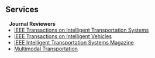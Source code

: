 ## Services

<h4 style="margin:0 10px 0;">Journal Reviewers</h4>

<ul style="margin:0 0 20px;">
  <li><a href="https://www.computer.org/csdl/journal/tp"><autocolor>IEEE Transactions on Intelligent Transportation Systems</autocolor></a></li>
  <li><a href="https://www.springer.com/journal/11263"><autocolor>IEEE Transactions on Intelligent Vehicles</autocolor></a></li>
  <li><a href="https://www.springer.com/journal/11263"><autocolor>IEEE Intelligent Transportation Systems Magazine</autocolor></a></li>
  <li><a href="https://www.springer.com/journal/11263"><autocolor>Multimodal Transportation</autocolor></a></li>
</ul>
